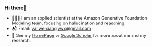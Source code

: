 ### Hi there👋

- 👨🏻‍💻 I am an applied scientist at the Amazon Generative Foundation Modeling team, focusing on hallucination and reasoning.
- 📬 Email: [yanweixiang.ywx@gmail.com](mailto:yanweixiang.ywx@gmail.com)
- 📃 See my [HomePage](https://weixiangyan.github.io/) or [Google Scholar](https://scholar.google.com/citations?user=SCHOLAR_ID&user=SsCHL58AAAAJ) for more about me and my research.
